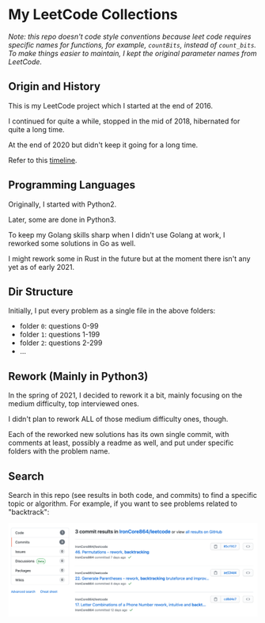 # My LeetCode Collections

*Note: this repo doesn't code style conventions because leet code requires specific names for functions, for example, `countBits`, instead of `count_bits`. To make things easier to maintain, I kept the original parameter names from LeetCode.*

## Origin and History

This is my LeetCode project which I started at the end of 2016.

I continued for quite a while, stopped in the mid of 2018, hibernated for quite a long time.

At the end of 2020 but didn't keep it going for a long time.

Refer to this [timeline](https://github.com/IronCore864/leetcode/graphs/contributors).

## Programming Languages

Originally, I started with Python2.

Later, some are done in Python3.

To keep my Golang skills sharp when I didn't use Golang at work, I reworked some solutions in Go as well.

I might rework some in Rust in the future but at the moment there isn't any yet as of early 2021.

## Dir Structure

Initially, I put every problem as a single file in the above folders:

- folder `0`: questions 0-99
- folder `1`: questions 1-199
- folder `2`: questions 2-299
- ...

## Rework (Mainly in Python3)

In the spring of 2021, I decided to rework it a bit, mainly focusing on the medium difficulty, top interviewed ones.

I didn't plan to rework ALL of those medium difficulty ones, though. 

Each of the reworked new solutions has its own single commit, with comments at least, possibly a readme as well, and put under specific folders with the problem name.

## Search

Search in this repo (see results in both code, and commits) to find a specific topic or algorithm. For example, if you want to see problems related to "backtrack":

![backtrack](./screenshots/search.png)

